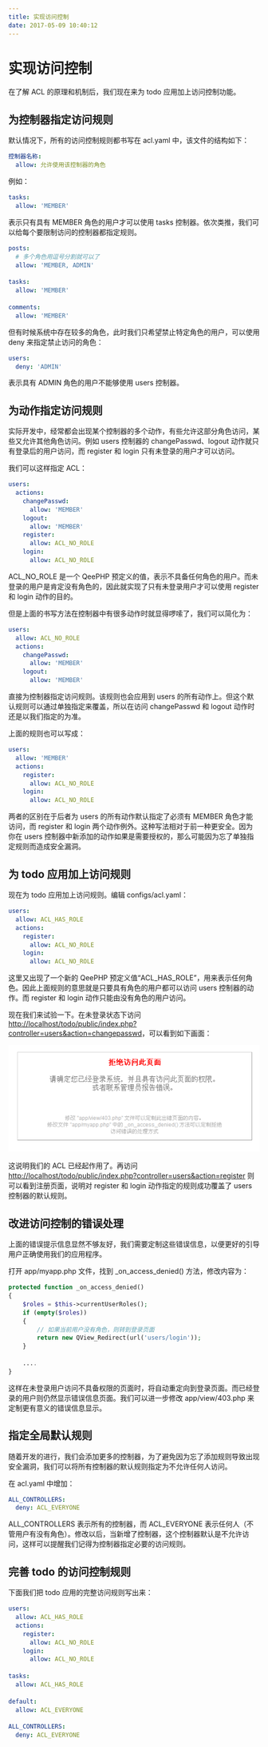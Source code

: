 ```yaml
---
title: 实现访问控制
date: 2017-05-09 10:40:12
---
```


# 实现访问控制
在了解 ACL 的原理和机制后，我们现在来为 todo 应用加上访问控制功能。

## 为控制器指定访问规则


默认情况下，所有的访问控制规则都书写在 acl.yaml 中，该文件的结构如下：


```yaml
控制器名称:
  allow: 允许使用该控制器的角色
```

例如：


```yaml
tasks:
  allow: 'MEMBER'
```

表示只有具有 MEMBER 角色的用户才可以使用 tasks 控制器。依次类推，我们可以给每个要限制访问的控制器都指定规则。


```yaml
posts:
  # 多个角色用逗号分割就可以了
  allow: 'MEMBER, ADMIN'
 
tasks:
  allow: 'MEMBER'
 
comments:
  allow: 'MEMBER'
```

但有时候系统中存在较多的角色，此时我们只希望禁止特定角色的用户，可以使用 deny 来指定禁止访问的角色：


```yaml
users:
  deny: 'ADMIN'
```

表示具有 ADMIN 角色的用户不能够使用 users 控制器。

## 为动作指定访问规则
实际开发中，经常都会出现某个控制器的多个动作，有些允许这部分角色访问，某些又允许其他角色访问。例如 users 控制器的 changePasswd、logout 动作就只有登录后的用户访问，而 register 和 login 只有未登录的用户才可以访问。

我们可以这样指定 ACL：

```yaml
users:
  actions:
    changePasswd:
      allow: 'MEMBER'
    logout:
      allow: 'MEMBER'
    register:
      allow: ACL_NO_ROLE
    login:
      allow: ACL_NO_ROLE
```

ACL_NO_ROLE 是一个 QeePHP 预定义的值，表示不具备任何角色的用户。而未登录的用户是肯定没有角色的，因此就实现了只有未登录用户才可以使用 register 和 login 动作的目的。

但是上面的书写方法在控制器中有很多动作时就显得啰嗦了，我们可以简化为：


```yaml
users:
  allow: ACL_NO_ROLE
  actions:
    changePasswd:
      allow: 'MEMBER'
    logout:
      allow: 'MEMBER'
```

直接为控制器指定访问规则。该规则也会应用到 users 的所有动作上。但这个默认规则可以通过单独指定来覆盖，所以在访问 changePasswd 和 logout 动作时还是以我们指定的为准。

上面的规则也可以写成：


```yaml
users:
  allow: 'MEMBER'
  actions:
    register:
      allow: ACL_NO_ROLE
    login:
      allow: ACL_NO_ROLE
```


两者的区别在于后者为 users 的所有动作默认指定了必须有 MEMBER 角色才能访问，而 register 和 login 两个动作例外。这种写法相对于前一种更安全。因为你在 users 控制器中新添加的动作如果是需要授权的，那么可能因为忘了单独指定规则而造成安全漏洞。

## 为 todo 应用加上访问规则

现在为 todo 应用加上访问规则。编辑 configs/acl.yaml：

```yaml
users:
  allow: ACL_HAS_ROLE
  actions:
    register:
      allow: ACL_NO_ROLE
    login:
      allow: ACL_NO_ROLE
```

这里又出现了一个新的 QeePHP 预定义值“ACL_HAS_ROLE”，用来表示任何角色。因此上面规则的意思就是只要具有角色的用户都可以访问 users 控制器的动作。而 register 和 login 动作只能由没有角色的用户访问。

现在我们来试验一下。在未登录状态下访问 <http://localhost/todo/public/index.php?controller=users&action=changepasswd>，可以看到如下画面：

![](media/14947549284317.png)

这说明我们的 ACL 已经起作用了。再访问 <http://localhost/todo/public/index.php?controller=users&action=register> 则可以看到注册页面，说明对 register 和 login 动作指定的规则成功覆盖了 users 控制器的默认规则。


## 改进访问控制的错误处理
上面的错误提示信息显然不够友好，我们需要定制这些错误信息，以便更好的引导用户正确使用我们的应用程序。

打开 app/myapp.php 文件，找到 _on_access_denied() 方法，修改内容为：


```php
protected function _on_access_denied()
{
    $roles = $this->currentUserRoles();
    if (empty($roles))
    {
        // 如果当前用户没有角色，则转到登录页面
        return new QView_Redirect(url('users/login'));
    }
 
    ....
}
```

这样在未登录用户访问不具备权限的页面时，将自动重定向到登录页面。而已经登录的用户则仍然显示错误信息页面。我们可以进一步修改 app/view/403.php 来定制更有意义的错误信息显示。

## 指定全局默认规则
随着开发的进行，我们会添加更多的控制器，为了避免因为忘了添加规则导致出现安全漏洞，我们可以将所有控制器的默认规则指定为不允许任何人访问。

在 acl.yaml 中增加：

```yaml
ALL_CONTROLLERS:
  deny: ACL_EVERYONE
```

ALL_CONTROLLERS 表示所有的控制器，而 ACL_EVERYONE 表示任何人（不管用户有没有角色）。修改以后，当新增了控制器，这个控制器默认是不允许访问，这样可以提醒我们记得为控制器指定必要的访问规则。

## 完善 todo 的访问控制规则
下面我们把 todo 应用的完整访问规则写出来：

```yaml
users:
  allow: ACL_HAS_ROLE
  actions:
    register:
      allow: ACL_NO_ROLE
    login:
      allow: ACL_NO_ROLE
 
tasks:
  allow: ACL_HAS_ROLE
 
default:
  allow: ACL_EVERYONE
 
ALL_CONTROLLERS:
  deny: ACL_EVERYONE
```


